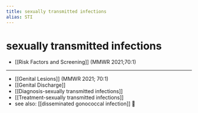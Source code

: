 ```yaml
---
title: sexually transmitted infections
alias: STI
---
```


# sexually transmitted infections

- [[Risk Factors and Screening]] (MMWR 2021;70:1)

---

- [[Genital Lesions]] (MMWR 2021; 70:1)
- [[Genital Discharge]]
- [[Diagnosis-sexually transmitted infections]]
- [[Treatment-sexually transmitted infections]]
- see also: [[disseminated gonococcal infection]] 󰒖
